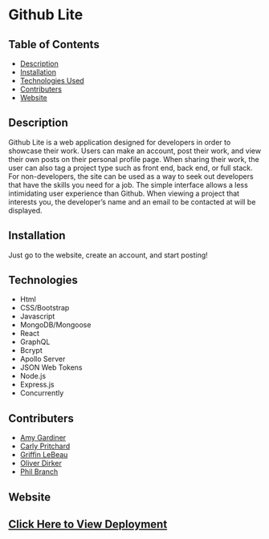 # Github Lite

## Table of Contents  

- [Description](#description)
- [Installation](#installation)
- [Technologies Used](#technologies)
- [Contributers](#contributers)
- [Website](#website)

## Description
Github Lite is a web application designed for developers in order to showcase their work. Users can make an account, post their work, and view their own posts on their personal profile page. When sharing their work, the user can also tag a project type such as front end, back end, or full stack. For non-developers, the site can be used as a way to seek out developers that have the skills you need for a job. The simple interface allows a less intimidating user experience than Github. When viewing a project that interests you, the developer’s name and an email to be contacted at will be displayed. 


## Installation
Just go to the website, create an account, and start posting!


## Technologies 
- Html
- CSS/Bootstrap
- Javascript
- MongoDB/Mongoose
- React
- GraphQL
- Bcrypt
- Apollo Server
- JSON Web Tokens
- Node.js
- Express.js
- Concurrently

## Contributers

- [Amy Gardiner](https://github.com/amymgardiner)
- [Carly Pritchard](https://github.com/cjpritch)
- [Griffin LeBeau](https://github.com/griffinlebeau)
- [Oliver Dirker](https://github.com/olliedirker)
- [Phil Branch](https://github.com/PBranch243)

## Website

## [Click Here to View Deployment](https://github-lite-1.herokuapp.com/)


